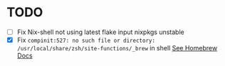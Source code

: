 # TODO

- [ ] Fix Nix-shell not using latest flake input nixpkgs unstable
- [x] Fix `compinit:527: no such file or directory: /usr/local/share/zsh/site-functions/_brew` in shell
      [See Homebrew Docs](https://docs.brew.sh/Shell-Completion)
